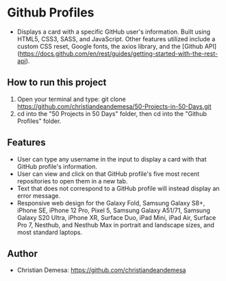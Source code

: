 # Github Profiles

-   Displays a card with a specific GitHub user's information. Built using HTML5, CSS3, SASS, and JavaScript. Other features utilized include a custom CSS reset, Google fonts, the axios library, and the [Github API] (https://docs.github.com/en/rest/guides/getting-started-with-the-rest-api).

## How to run this project

1. Open your terminal and type: git clone https://github.com/christiandeandemesa/50-Projects-in-50-Days.git
2. cd into the "50 Projects in 50 Days" folder, then cd into the "Github Profiles" folder.

## Features

-   User can type any username in the input to display a card with that GitHub profile's information.
-   User can view and click on that GitHub profile's five most recent repositories to open them in a new tab.
-   Text that does not correspond to a GitHub profile will instead display an error message.
-   Responsive web design for the Galaxy Fold, Samsung Galaxy S8+, iPhone SE, iPhone 12 Pro, Pixel 5, Samsung Galaxy A51/71, Samsung Galaxy S20 Ultra, iPhone XR, Surface Duo, iPad Mini, iPad Air, Surface Pro 7, Nesthub, and Nesthub Max in portrait and landscape sizes, and most standard laptops.

## Author

-   Christian Demesa: https://github.com/christiandeandemesa
